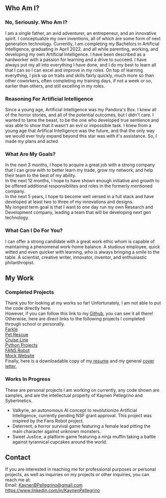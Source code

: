 <!-- If you're reading this, obviously you're looking at the source code to see if I wrote this out in HTML. 
Well, I did originally, but why not use a simpler format where I can? However, if you look at the My Complete 
Projects tab, you will be able to see my mock website, entirely in HTML. Thank you for reading! -->

## Who Am I?
<!-- I apologize, I try to implement humor.-->

### No, Seriously. Who Am I?

I am a single father, an avid adventurer, an entrepeneur, and an innovative spirit. 
I conceptualize my own inventions, all of which are some form of next generation technology.
Currently, I am completing my Bachelors in Artificial Intelligence, graduating in April 2022, and all while parenting, working, and developing my own Artificial Intelligence. 
I have been described as a hardworker with a passion for learning and a drive to succeed. I have always put my all into everything I have done, and I do my best to learn all that I can so I can excel and improve in my roles. 
On top of learning everything, I pick up on traits and skills fairly quickly, much more so than other coworkers, often completing my training days, if not a week or so, earlier than others, and still excelling in my roles.

### Reasoning For Artificial Intelligence

Since a young age, Artificial Intelligence was my Pandora's Box. I knew all of the horror stories, and all of the potential outcomes, but I didn't care. I wanted to tame the beast, to be the one who developed true sentience and was able to show that it wasn't an evil or impossible task. I knew from a young age that Artifical Intelligence was the future, and that the only way we would ever truly expand beyond this star was with it's assistance. So, I made my plans and acted.
<!-- But also, Skynet. We're talking about it, you're thinking about it, that's a win for me-->
### What Are My Goals?

In the next 3 months, I hope to acquire a great job with a strong company that I can grow with to better learn my trade, grow my network, and help their team to the best of my ability. 
<br>In the next 12 months, I hope to have shown enough initiative and growth to be offered additional responsibilites and roles in the formerly mentioned company.
<br>In the next 5 years, I hope to become well versed in a full stack and have developed at least two to three of my innovations and designs.
<br>My longest term goal is that I want to one day run my own Research and Development company, leading a team that will be  developing next gen technology.
<!-- If I could one day own my own company and create a multiple trillion dollar conglomerate focused on interstellar expansion and next generation
development utilizing some of the many crazy, innovational, slightly delusional ideas that I have, I would be happy with that too though. Just a thought. -->

### What Can I Do For You?

I can offer a strong candidate with a great work ethic whom is capable of maintaining a phenomenal work-home balance. A studious employee, quick witted and even quicker with learning, who is always bringing a smile to the table. A scientist, creative writer, innovator, inventor, and enthusiastic philanthropist.

## My Work

### Completed Projects

Thank you for looking at my works so far! Unfortunately, I am not able to put the code directly here. 
<br>However, if you can follow this link to my <a href="https://www.github.com/kaynenpellegrino">Github</a>, you can see it all there!
<br>Otherwise, here are direct links to the following projects I completed through school or personally.
<br><a href="https://github.com/KaynenPellegrino/FarkleGame">Farkle</a>
<br><a href="https://github.com/KaynenPellegrino/Gracioso-Rescue-Pet">Pet Rescue</a>
<br><a href="https://github.com/KaynenPellegrino/Luxury-Cruise-Line">Cruise Line</a>
<br><a href="https://github.com/KaynenPellegrino/Python-projects-From-School">Python Projects</a>
<br><a href="https://github.com/KaynenPellegrino/Fans">FANS Robot</a>
<br><a href="https://github.com/KaynenPellegrino/Mock-Photography-Website">Mock Website</a>
<br>Finally, here is a downloadable copy of my<a href="mostRecent.pdf" download> resume</a> and my general <a href="A Creative Coverletter in py.docx" download> cover letter.</a>

### Works In Progress
These are personal projects I am working on currently, any code shown are samples, and are the intellectual property of Kaynen Pellegrino and Sybertnetics.
- Valkyrie, an autonomous AI concept to revolutionize Artificial Intelligence, currently pending NSF grant approval. This project was inspired by the Fans Robot project.
- Deterrent, a horror survival game featuring a female lead pitting the main character against unknown monsters.
- Sweet Justice, a platform game featuring a ninja muffin taking a battle against tyrannical cupcakes around the world.

<!--If you've read this far, you must have been at least somewhat intrigued by what other easter eggs I have hidden. 
Yes, every comment on here was intended to be for you, the reader, to have some form of amusement while
you read this very bland set of coding.-->

## Contact
If you are interested in reaching me for professional purposes or personal projects, as well as inquiries on my projects or other inquiries, you can reach me at:
<br>Email: <a href="mailto:kaynenbbpellegrino@gmail.com?subject=Inquiry for Employment">KaynenBPellegrino@gmail.com
<br><a href="https://www.linkedin.com/in/KaynenPellegrino">https://www.linkedin.com/in/KaynenPellegrino
<!-- Thank you again, I am very grateful to you. Now my only question left is, when do I start?-->

